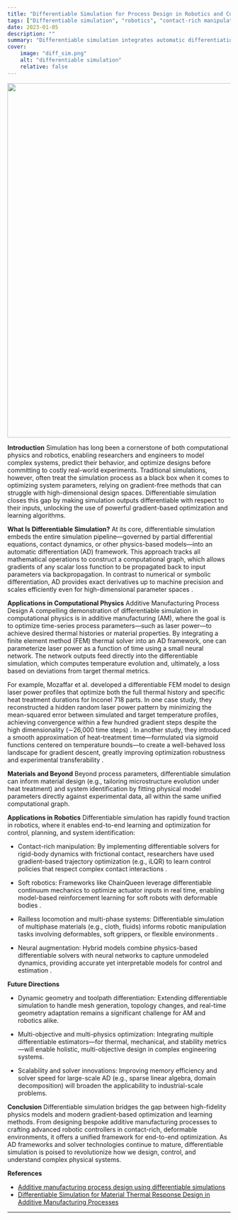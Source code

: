 ```yaml
---
title: "Differentiable Simulation for Process Design in Robotics and Computational Physics"
tags: ["Differentiable simulation", "robotics", "contact-rich manipulation", "computational physics"]
date: 2023-01-05
description: ""
summary: "Differentiable simulation integrates automatic differentiation into physics-based models to enable gradient‐based optimization and learning across high‐dimensional parameter spaces. By embedding solvers—ranging from finite‐element thermal analyses to contact‐rich rigid‐body dynamics—within an end‐to‐end differentiable framework, it unlocks efficient design and control strategies that were previously intractable with black‐box or gradient‐free methods."
cover:
    image: "diff_sim.png"
    alt: "differentiable simulation"
    relative: false
---
```


<img src="/diff_sim.png" width="800">

**Introduction**
Simulation has long been a cornerstone of both computational physics and robotics, enabling researchers and engineers to model complex systems, predict their behavior, and optimize designs before committing to costly real-world experiments. Traditional simulations, however, often treat the simulation process as a black box when it comes to optimizing system parameters, relying on gradient-free methods that can struggle with high-dimensional design spaces. Differentiable simulation closes this gap by making simulation outputs differentiable with respect to their inputs, unlocking the use of powerful gradient-based optimization and learning algorithms.

**What Is Differentiable Simulation?**
At its core, differentiable simulation embeds the entire simulation pipeline—governed by partial differential equations, contact dynamics, or other physics-based models—into an automatic differentiation (AD) framework. This approach tracks all mathematical operations to construct a computational graph, which allows gradients of any scalar loss function to be propagated back to input parameters via backpropagation. In contrast to numerical or symbolic differentiation, AD provides exact derivatives up to machine precision and scales efficiently even for high-dimensional parameter spaces 
.


**Applications in Computational Physics**
Additive Manufacturing Process Design
A compelling demonstration of differentiable simulation in computational physics is in additive manufacturing (AM), where the goal is to optimize time-series process parameters—such as laser power—to achieve desired thermal histories or material properties. By integrating a finite element method (FEM) thermal solver into an AD framework, one can parameterize laser power as a function of time using a small neural network. The network outputs feed directly into the differentiable simulation, which computes temperature evolution and, ultimately, a loss based on deviations from target thermal metrics.

For example, Mozaffar et al. developed a differentiable FEM model to design laser power profiles that optimize both the full thermal history and specific heat treatment durations for Inconel 718 parts. In one case study, they reconstructed a hidden random laser power pattern by minimizing the mean-squared error between simulated and target temperature profiles, achieving convergence within a few hundred gradient steps despite the high dimensionality (∼26,000 time steps) 
. In another study, they introduced a smooth approximation of heat-treatment time—formulated via sigmoid functions centered on temperature bounds—to create a well-behaved loss landscape for gradient descent, greatly improving optimization robustness and experimental transferability 
.

**Materials and Beyond**
Beyond process parameters, differentiable simulation can inform material design (e.g., tailoring microstructure evolution under heat treatment) and system identification by fitting physical model parameters directly against experimental data, all within the same unified computational graph.

**Applications in Robotics**
Differentiable simulation has rapidly found traction in robotics, where it enables end-to-end learning and optimization for control, planning, and system identification:

+ Contact-rich manipulation: By implementing differentiable solvers for rigid-body dynamics with frictional contact, researchers have used gradient-based trajectory optimization (e.g., iLQR) to learn control policies that respect complex contact interactions 
.

+ Soft robotics: Frameworks like ChainQueen leverage differentiable continuum mechanics to optimize actuator inputs in real time, enabling model-based reinforcement learning for soft robots with deformable bodies 
.

+ Railless locomotion and multi-phase systems: Differentiable simulation of multiphase materials (e.g., cloth, fluids) informs robotic manipulation tasks involving deformables, soft grippers, or flexible environments 
.

+ Neural augmentation: Hybrid models combine physics-based differentiable solvers with neural networks to capture unmodeled dynamics, providing accurate yet interpretable models for control and estimation 
.

**Future Directions**
+ Dynamic geometry and toolpath differentiation: Extending differentiable simulation to handle mesh generation, topology changes, and real-time geometry adaptation remains a significant challenge for AM and robotics alike.

+ Multi-objective and multi-physics optimization: Integrating multiple differentiable estimators—for thermal, mechanical, and stability metrics—will enable holistic, multi-objective design in complex engineering systems.

+ Scalability and solver innovations: Improving memory efficiency and solver speed for large-scale AD (e.g., sparse linear algebra, domain decomposition) will broaden the applicability to industrial-scale problems.

**Conclusion**
Differentiable simulation bridges the gap between high-fidelity physics models and modern gradient-based optimization and learning methods. From designing bespoke additive manufacturing processes to crafting advanced robotic controllers in contact-rich, deformable environments, it offers a unified framework for end-to-end optimization. As AD frameworks and solver technologies continue to mature, differentiable simulation is poised to revolutionize how we design, control, and understand complex physical systems.

**References**
+ [Additive manufacturing process design using differentiable simulations](https://arxiv.org/pdf/2107.10919)  
+ [Differentiable Simulation for Material Thermal Response Design in Additive
Manufacturing Processes ](https://scholar.google.com/citations?view_op=view_citation&hl=en&user=94sfs8QAAAAJ&citation_for_view=94sfs8QAAAAJ:5nxA0vEk-isC)  

---

